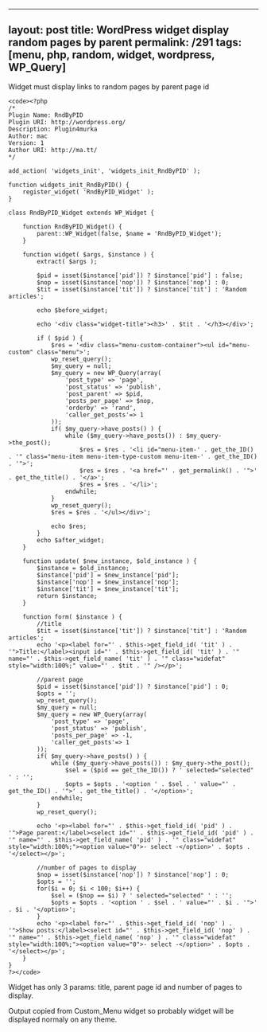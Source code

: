 ---
layout: post
title: WordPress widget display random pages by parent
permalink: /291
tags: [menu, php, random, widget, wordpress, WP_Query]
----

Widget must display links to random pages by parent page id

    
    <code><?php
    /*
    Plugin Name: RndByPID
    Plugin URI: http://wordpress.org/
    Description: Plugin4murka
    Author: mac
    Version: 1
    Author URI: http://ma.tt/
    */
    
    add_action( 'widgets_init', 'widgets_init_RndByPID' );
    
    function widgets_init_RndByPID() {
    	register_widget( 'RndByPID_Widget' );
    }
    
    class RndByPID_Widget extends WP_Widget {
    
    	function RndByPID_Widget() {
    		parent::WP_Widget(false, $name = 'RndByPID_Widget');
    	}
    
    	function widget( $args, $instance ) {
    		extract( $args );
    
    		$pid = isset($instance['pid']) ? $instance['pid'] : false;
    		$nop = isset($instance['nop']) ? $instance['nop'] : 0;
    		$tit = isset($instance['tit']) ? $instance['tit'] : 'Random articles';
    
    		echo $before_widget;
    
    		echo '<div class="widget-title"><h3>' . $tit . '</h3></div>';
    
    		if ( $pid ) {
    			$res = '<div class="menu-custom-container"><ul id="menu-custom" class="menu">';
    			wp_reset_query();
    			$my_query = null;
    			$my_query = new WP_Query(array(
    				'post_type' => 'page',
    				'post_status' => 'publish',
    				'post_parent' => $pid,
    				'posts_per_page' => $nop,
    				'orderby' => 'rand',
    				'caller_get_posts'=> 1
    			));
    			if( $my_query->have_posts() ) {
    				while ($my_query->have_posts()) : $my_query->the_post();
    					$res = $res . '<li id="menu-item-' . get_the_ID() . '" class="menu-item menu-item-type-custom menu-item-' . get_the_ID() . '">';
    					$res = $res . '<a href="' . get_permalink() . '">' . get_the_title() . '</a>';
    					$res = $res . '</li>';					
    				endwhile;
    			}
    			wp_reset_query();
    			$res = $res . '</ul></div>';
    
    			echo $res;
    		}
    		echo $after_widget;
    	}
    
    	function update( $new_instance, $old_instance ) {
    		$instance = $old_instance;
    		$instance['pid'] = $new_instance['pid'];
    		$instance['nop'] = $new_instance['nop'];
    		$instance['tit'] = $new_instance['tit'];
    		return $instance;
    	}
    
    	function form( $instance ) {
    		//title
    		$tit = isset($instance['tit']) ? $instance['tit'] : 'Random articles';
    		echo '<p><label for="' . $this->get_field_id( 'tit' ) . '">Title:</label><input id="' . $this->get_field_id( 'tit' ) . '" name="' . $this->get_field_name( 'tit' ) . '" class="widefat" style="width:100%;" value="' . $tit . '" /></p>';
    
    		//parent page
    		$pid = isset($instance['pid']) ? $instance['pid'] : 0;
    		$opts = '';
    		wp_reset_query();
    		$my_query = null;
    		$my_query = new WP_Query(array(
    			'post_type' => 'page',
    			'post_status' => 'publish',
    			'posts_per_page' => -1,
    			'caller_get_posts'=> 1
    		));
    		if( $my_query->have_posts() ) {
    			while ($my_query->have_posts()) : $my_query->the_post();
    				$sel = ($pid == get_the_ID()) ? ' selected="selected" ' : '';
    				$opts = $opts . '<option ' . $sel . ' value="' . get_the_ID() . '">' . get_the_title() . '</option>';
    			endwhile;
    		}
    		wp_reset_query();
    
    		echo '<p><label for="' . $this->get_field_id( 'pid' ) . '">Page parent:</label><select id="' . $this->get_field_id( 'pid' ) . '" name="' . $this->get_field_name( 'pid' ) . '" class="widefat" style="width:100%;"><option value="0">- select -</option>' . $opts . '</select></p>';
    
    		//number of pages to display
    		$nop = isset($instance['nop']) ? $instance['nop'] : 0;
    		$opts = '';
    		for($i = 0; $i < 100; $i++) {
    			$sel = ($nop == $i) ? ' selected="selected" ' : '';
    			$opts = $opts . '<option ' . $sel . ' value="' . $i . '">' . $i . '</option>';
    		}
    		echo '<p><label for="' . $this->get_field_id( 'nop' ) . '">Show posts:</label><select id="' . $this->get_field_id( 'nop' ) . '" name="' . $this->get_field_name( 'nop' ) . '" class="widefat" style="width:100%;"><option value="0">- select -</option>' . $opts . '</select></p>';
    	}
    }
    ?></code>


Widget has only 3 params: title, parent page id and number of pages to
display.


Output copied from Custom_Menu widget so probably widget will be displayed
normaly on any theme.

